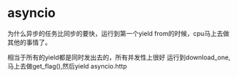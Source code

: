 # asyncio

为什么异步的任务比同步的要快，运行到第一个yield from的时候，cpu马上去做其他的事情了。

相当于所有的yield都是同时发出去的，所有并发性上很好
运行到download_one,马上去做get_flag(),然后yield asyncio.http